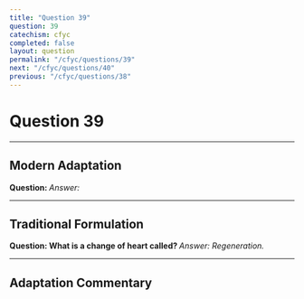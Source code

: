 ```yaml
---
title: "Question 39"
question: 39
catechism: cfyc
completed: false
layout: question
permalink: "/cfyc/questions/39"
next: "/cfyc/questions/40"
previous: "/cfyc/questions/38"
---
```

# Question 39
---
## Modern Adaptation
<strong>
    Question:
</strong>

<em>
    Answer:
</em>

---
## Traditional Formulation
<strong>
    Question: What is a change of heart called?
</strong>

<em>
    Answer: Regeneration.
</em>

---
## Adaptation Commentary
